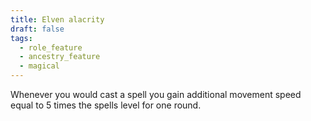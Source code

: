 ```yaml
---
title: Elven alacrity
draft: false
tags:
  - role_feature
  - ancestry_feature
  - magical
---
```

Whenever you would cast a spell you gain additional movement speed equal to 5 times the spells level for one round.